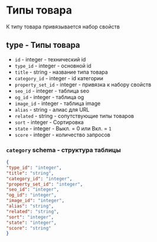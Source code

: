 # Типы товара
К типу товара привязывается набор свойств
## type - Типы товара
- `id` - integer - технический id
- `type_id` - integer - основной id
- `title` - string - название типа товара
- `category_id` - integer - id категории
- `property_set_id` - integer - привязка к набору свойств
- `seo_id` - integer - таблица seo
- `og_id` - integer - таблица og
- `image_id` - integer - таблица image
- `alias` - string - алиас для URL
- `related` - string - сопутствующие типы товаров
- `sort` - integer - Сортировка
- `state` - integer - Выкл. = 0 или Вкл. = `1`
- `score` - integer - количество запросов
### `category` schema - структура таблицы
```json
{
"type_id": "integer",
"title": "string",
"category_id": "integer",
"property_set_id": "integer",
"seo_id": "integer",
"og_id": "integer",
"image_id": "integer",
"alias": "string",
"related": "string",
"sort": "integer",
"state": "integer",
"score": "string"
}
```
